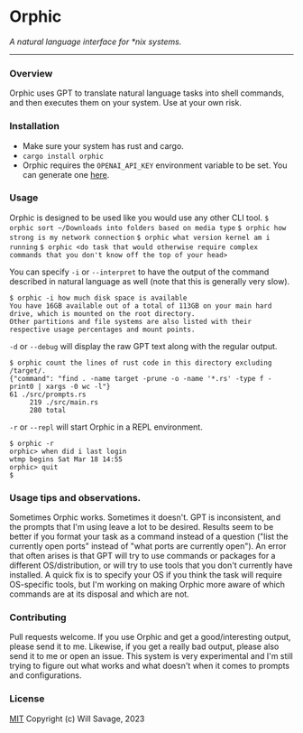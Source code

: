 # Orphic
*A natural language interface for \*nix systems.*

---
### Overview
Orphic uses GPT to translate natural language tasks into shell commands, and then executes them on your system. Use at your own risk.
### Installation
* Make sure your system has rust and cargo.
* `cargo install orphic`
* Orphic requires the `OPENAI_API_KEY` environment variable to be set. You can generate one [here](**https://openai.com/**).

### Usage
Orphic is designed to be used like you would use any other CLI tool.
`$ orphic sort ~/Downloads into folders based on media type`
`$ orphic how strong is my network connection`
`$ orphic what version kernel am i running`
`$ orphic <do task that would otherwise require complex commands that you don't know off the top of your head>`

You can specify `-i` or `--interpret` to have the output of the command described in natural language as well (note that this is generally very slow).
```
$ orphic -i how much disk space is available
You have 16GB available out of a total of 113GB on your main hard 
drive, which is mounted on the root directory. 
Other partitions and file systems are also listed with their 
respective usage percentages and mount points.
```

`-d` or `--debug` will display the raw GPT text along with the regular output.
```
$ orphic count the lines of rust code in this directory excluding /target/.
{"command": "find . -name target -prune -o -name '*.rs' -type f -print0 | xargs -0 wc -l"}
61 ./src/prompts.rs
     219 ./src/main.rs
     280 total
```

`-r` or `--repl` will start Orphic in a REPL environment.
```
$ orphic -r
orphic> when did i last login
wtmp begins Sat Mar 18 14:55
orphic> quit
$
```
### Usage tips and observations.
Sometimes Orphic works. Sometimes it doesn't. GPT is inconsistent, and the prompts that I'm using leave a lot to be desired. Results seem to be better if you format your task as a command instead of a question ("list the currently open ports" instead of "what ports are currently open"). An error that often arises is that GPT will try to use commands or packages for a different OS/distribution, or will try to use tools that you don't currently have installed. A quick fix is to specify your OS if you think the task will require OS-specific tools, but I'm working on making Orphic more aware of which commands are at its disposal and which are not. 

### Contributing 
Pull requests welcome. If you use Orphic and get a good/interesting output, please send it to me. Likewise, if you get a really bad output, please also send it to me or open an issue. This system is very experimental and I'm still trying to figure out what works and what doesn't when it comes to prompts and configurations.

### License
[MIT](**https://choosealicense.com/licenses/mit/**)
Copyright (c) Will Savage, 2023

